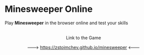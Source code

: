 # Minesweeper Online
Play <b>Minesweeper</b> in the browser online and test your skills
<br><br>
<p align="center">Link to the Game</p>
<p align="center" margin: "auto">---> <a href="https://zstoimchev.github.io/minesweeper-functional">https://zstoimchev.github.io/minesweeper</a> <---</p>